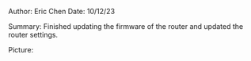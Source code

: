 Author: Eric Chen
Date: 10/12/23

Summary: Finished updating the firmware of the router and updated the router settings.

Picture: 
